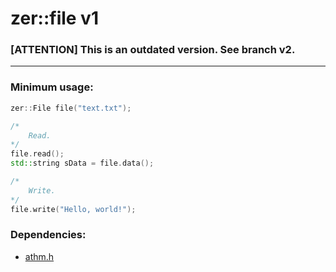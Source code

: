 # zer::file v1

### [ATTENTION] This is an outdated version. See branch v2.

***

### Minimum usage:
```cpp
zer::File file("text.txt");

/*
    Read.
*/
file.read();
std::string sData = file.data();

/*
    Write.
*/
file.write("Hello, world!");
```

### Dependencies:
- [athm.h](https://github.com/ZERDICORP/athm-lib.git)
